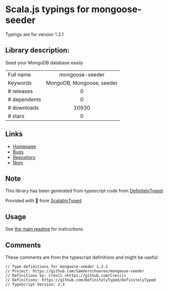 
# Scala.js typings for mongoose-seeder

Typings are for version 1.2.1

## Library description:
Seed your MongoDB database easily

|                    |                 |
| ------------------ | :-------------: |
| Full name          | mongoose-seeder |
| Keywords           | MongoDB, Mongoose, seeder |
| # releases         | 0 |
| # dependents       | 0 |
| # downloads        | 10930 |
| # stars            | 0 |

## Links
- [Homepage](https://github.com/SamVerschueren/mongoose-seeder)
- [Bugs](https://github.com/SamVerschueren/mongoose-seeder/issues)
- [Repository](https://github.com/SamVerschueren/mongoose-seeder)
- [Npm](https://www.npmjs.com/package/mongoose-seeder)
    


## Note
This library has been generated from typescript code from [DefinitelyTyped](https://definitelytyped.org).

Provided with :purple_heart: from [ScalablyTyped](https://github.com/oyvindberg/ScalablyTyped)

## Usage
See [the main readme](../../readme.md) for instructions.

## Comments

These comments are from the typescript definitions and might be useful:
```
// Type definitions for mongoose-seeder 1.2.1
// Project: https://github.com/SamVerschueren/mongoose-seeder
// Definitions by: Crevil <https://github.com/Crevil>
// Definitions: https://github.com/DefinitelyTyped/DefinitelyTyped
// TypeScript Version: 2.3

```

